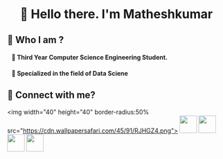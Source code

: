 <h1 align="center">👋 Hello there. I'm Matheshkumar</h1>

## 🔰 **Who I am ?**
####  &nbsp;&nbsp; 🔹 Third Year Computer Science Engineering Student.
####  &nbsp;&nbsp; 🔹 Specialized in the field of **Data Sciene**

## 🔰 **Connect with me?**
<img width="40" height="40" border-radius:50% src="https://cdn.wallpapersafari.com/45/91/RJHGZ4.png">
<img width="40" height="40" src="https://www.freepnglogos.com/uploads/linkedin-basic-round-social-logo-png-13.png">
<img width="40" height="40" src="https://www.freeiconspng.com/uploads/logo-twitter-circle-png-transparent-image-1.png">
<img width="40" height="40" src="https://upload.wikimedia.org/wikipedia/commons/thumb/e/e8/HackerEarth_logo.png/480px-HackerEarth_logo.png">
<img width="40" height="40" src="https://icon2.cleanpng.com/20180704/hyo/kisspng-hackerrank-programmer-computer-programming-logo-ja-hackerrank-5b3c66b415ba26.838087321530685108089.jpg">
